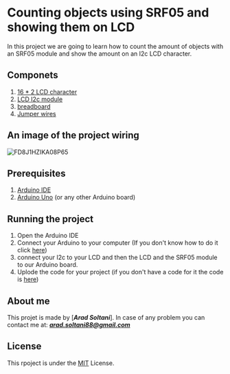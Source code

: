 # Counting objects using SRF05 and showing them on LCD

In this project we are going to learn how to count the amount of objects with an SRF05 module and show the amount on an I2c LCD character.

## Componets

1. [16 * 2 LCD character](https://m.media-amazon.com/images/I/61vgjCFcKWL._SL1000_.jpg)
2. [LCD I2c module](https://cdn.bodanius.com/media/1/7bb100150_I2C-LCD-interface-module_x.jpg)
3. [breadboard](https://static.eleshop.nl/mage/media/catalog/product/cache/10/image/800x/040ec09b1e35df139433887a97daa66f/b/p/bps-bb830_angle.jpg)
4. [Jumper wires](https://www.smart-prototyping.com/image/cache/data/2020/09/102062%20Silicone%20Jumper%20Wire/00-750x750.jpg)

## An image of the project wiring
![FD8J1HZIKA08P65](https://user-images.githubusercontent.com/85987690/151928077-98c3366c-aaa2-4a5d-a802-9b0bcb20b485.jpg)

## Prerequisites

1. [Arduino IDE](https://www.arduino.cc/en/software)
2. [Arduino Uno](https://www.floris.cc/shop/3401-large_default/arduino-uno-rev-3.jpg) (or any other Arduino board)

## Running the project

1. Open the Arduino IDE
2. Connect your Arduino to your computer (If you don't know how to do it click [here](https://hackster.imgix.net/uploads/attachments/648384/68747470733a2f2f696d616765732e696e646965676f676f2e636f6d2f66696c655f6174746163686d656e74732f3936383239392f66696c65732f32303134313032393036333834312d706c75672e706e673f_JKSjPPbqoY.png?auto=compress%2Cformat&w=400&h=300&fit=min))
3. connect your I2c to your LCD and then the LCD and the SRF05 module to our Arduino board.
4. Uplode the code for your project (if you don't have a code for it the code is [here](https://github.com/aradsoltani88/My-project/blob/main/code/FIZRBWRIK7BYLSV.ino))

## About me

This projet is made by [***Arad Soltani***]. In case of any problem you can contact me at:
***arad.soltani88@gmail.com***

## License 

This rpoject is under the [MIT](https://en.wikipedia.org/wiki/MIT_License#:~:text=Copyright%20(c),%2C%20modify%2C%20merge%2C%20publish%2C) License.
